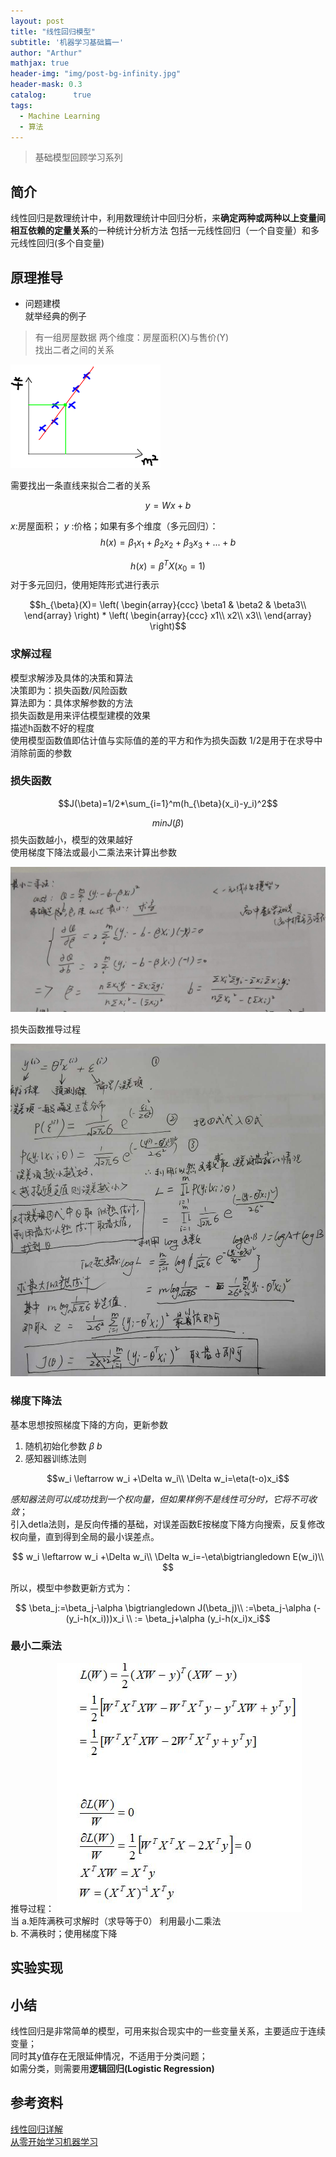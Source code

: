 ```yaml
---
layout: post
title: "线性回归模型"
subtitle: '机器学习基础篇一'
author: "Arthur"
mathjax: true
header-img: "img/post-bg-infinity.jpg"
header-mask: 0.3
catalog:      true
tags:
  - Machine Learning
  - 算法
---
```



> 基础模型回顾学习系列


## 简介

线性回归是数理统计中，利用数理统计中回归分析，来**确定两种或两种以上变量间相互依赖的定量关系**的一种统计分析方法
包括一元线性回归（一个自变量）和多元线性回归(多个自变量)


## 原理推导

- 问题建模  
就举经典的例子
> 有一组房屋数据
> 两个维度：房屋面积(X)与售价(Y)  
> 找出二者之间的关系  

![image](/img/in-post/lr/lr.png) 

需要找出一条直线来拟合二者的关系

$$y=Wx+b$$
  
$x$:房屋面积； $y$ :价格；如果有多个维度（多元回归）：  
$$h(x)={\beta_1}x_1+{\beta_2}x_2+{\beta_3}x_3+...+b$$
 
  $$h(x)={\beta}^TX (x_0=1)$$
对于多元回归，使用矩阵形式进行表示

$$h_{\beta}(X)=
\left(               
  \begin{array}{ccc}   
  \beta1 & \beta2 & \beta3\\ 
  \end{array}
\right)               
*
\left(               
  \begin{array}{ccc}   
  x1\\
  x2\\
  x3\\
  \end{array}
\right)$$
### 求解过程
模型求解涉及具体的决策和算法  
决策即为：损失函数/风险函数  
算法即为：具体求解参数的方法  
损失函数是用来评估模型建模的效果  
描述h函数不好的程度  
使用模型函数值即估计值与实际值的差的平方和作为损失函数 1/2是用于在求导中消除前面的参数  
### 损失函数

$$J(\beta)=1/2*\sum_{i=1}^m(h_{\beta}(x_i)-y_i)^2$$ 

$$min J(\beta)$$
损失函数越小，模型的效果越好  
使用梯度下降法或最小二乘法来计算出参数

![image](/img/in-post/lr/min.jpg)

损失函数推导过程  

![](/img/in-post/lr/error.jpg)


### 梯度下降法
基本思想按照梯度下降的方向，更新参数
1. 随机初始化参数 $\beta$  $b$
2. 感知器训练法则

$$w_i \leftarrow w_i +\Delta w_i\\  
\Delta w_i=\eta(t-o)x_i$$

*感知器法则可以成功找到一个权向量，但如果样例不是线性可分时，它将不可收敛*；  
引入detla法则，是反向传播的基础，对误差函数E按梯度下降方向搜索，反复修改权向量，直到得到全局的最小误差点。  

$$
w_i \leftarrow w_i +\Delta w_i\\  
\Delta w_i=-\eta\bigtriangledown E(w_i)\\
$$

所以，模型中参数更新方式为：

$$ \beta_j:=\beta_j-\alpha \bigtriangledown J(\beta_j)\\  
:=\beta_j-\alpha (-(y_i-h(x_i)))x_i  \\
:= \beta_j+\alpha (y_i-h(x_i)x_i$$

### 最小二乘法  
推导过程：
![image](/img/in-post/lr/推导最小二乘法.jpg)  
当
a.矩阵满秩可求解时（求导等于0）
  利用最小二乘法  
b. 不满秩时；使用梯度下降

## 实验实现



## 小结

线性回归是非常简单的模型，可用来拟合现实中的一些变量关系，主要适应于连续变量；  
同时其y值存在无限延伸情况，不适用于分类问题；  
如需分类，则需要用**逻辑回归(Logistic Regression)**

## 参考资料

[线性回归详解](https://blog.csdn.net/qq_36330643/article/details/77649896)  
[从零开始学习机器学习](http://blog.51cto.com/12133258/2051527)

